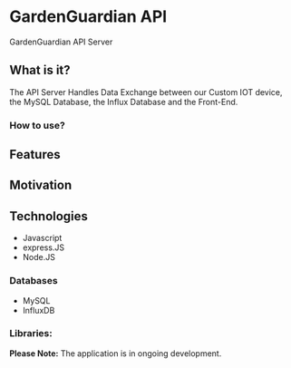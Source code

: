 # GardenGuardian API
GardenGuardian API Server 

## What is it?
The API Server Handles Data Exchange between our Custom IOT device, the MySQL Database, the Influx Database and the Front-End.

### How to use?


## Features


## Motivation


## Technologies
* Javascript
* express.JS
* Node.JS

### Databases
* MySQL
* InfluxDB

### Libraries:


**Please Note:** The application is in ongoing development.

